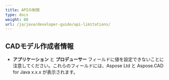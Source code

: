 ```yaml
---
title: APIの制限
type: docs
weight: 80
url: /ja/java/developer-guide/api-limitations/
---
```


## **CADモデル作成者情報**
- **アプリケーション** と **プロデューサー** フィールドに値を設定できないことに注意してください。これらのフィールドには、Aspose Ltd と Aspose.CAD for Java x.x.x が表示されます。
